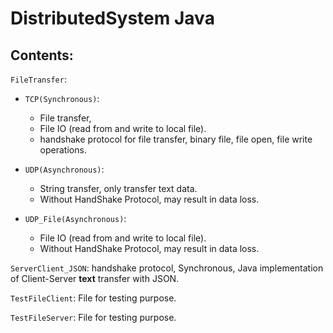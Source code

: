 # DistributedSystem Java
 
## Contents:

`FileTransfer`: 
- `TCP(Synchronous)`: 
  - File transfer, 
  - File IO (read from and write to local file).
  - handshake protocol for file transfer, binary file, file open, file write operations.
  
- `UDP(Asynchronous)`: 
  - String transfer, only transfer text data.
  - Without HandShake Protocol, may result in data loss.
  
- `UDP_File(Asynchronous)`: 
  - File IO (read from and write to local file).
  - Without HandShake Protocol, may result in data loss.


`ServerClient_JSON`: handshake protocol, Synchronous, Java implementation of Client-Server **text** transfer with JSON.


`TestFileClient`: File for testing purpose.

`TestFileServer`: File for testing purpose.